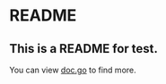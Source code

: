 # README

## This is a README for test.

You can view [doc.go](https://github.com/AaronWharton/mdreminder/blob/master/doc.go) to find more.